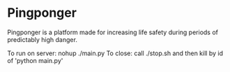 # Pingponger
Pingponger is a platform made for increasing life safety during periods of predictably high danger.

To run on server: nohup ./main.py
To close: call ./stop.sh and then kill by id of 'python main.py'
